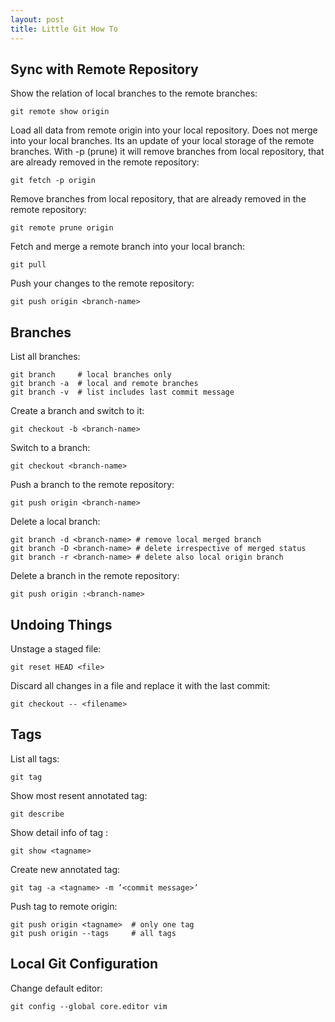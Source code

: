 ```yaml
---
layout: post
title: Little Git How To
---
```


## Sync with Remote Repository
Show the relation of local branches to the remote branches:

```
git remote show origin
```

Load all data from remote origin into your local repository. Does not merge into your local branches. Its an update of your local storage of the remote branches. With -p (prune) it will remove branches from local repository, that are already removed in the remote repository:

```
git fetch -p origin
```

Remove branches from local repository, that are already removed in the remote repository:

```
git remote prune origin
```

Fetch and merge a remote branch into your local branch:

```
git pull
``` 

Push your changes to the remote repository:

```
git push origin <branch-name>
```

## Branches
List all branches:

```
git branch     # local branches only
git branch -a  # local and remote branches
git branch -v  # list includes last commit message
```

Create a branch and switch to it:

```
git checkout -b <branch-name>
```

Switch to a branch:

```
git checkout <branch-name>
```

Push a branch to the remote repository:

```
git push origin <branch-name>
```

Delete a local branch:

```
git branch -d <branch-name> # remove local merged branch
git branch -D <branch-name> # delete irrespective of merged status
git branch -r <branch-name> # delete also local origin branch
``` 

Delete a branch in the remote repository:

```
git push origin :<branch-name>
```

## Undoing Things
Unstage a staged file:

```
git reset HEAD <file>
``` 

Discard all changes in a file and replace it with the last commit:

```
git checkout -- <filename>
```

## Tags
List all tags:

```
git tag
```

Show most resent annotated tag:

```
git describe
```

Show detail info of tag <tagname>:

```
git show <tagname>
```

Create new annotated tag:

```
git tag -a <tagname> -m ’<commit message>’
```

Push tag to remote origin:

```
git push origin <tagname>  # only one tag	
git push origin --tags     # all tags
```

## Local Git Configuration

Change default editor:

```
git config --global core.editor vim
```

